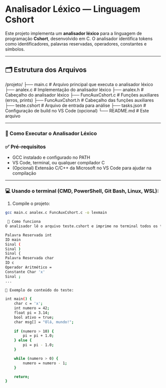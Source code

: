 # Analisador Léxico — Linguagem Cshort

Este projeto implementa um **analisador léxico** para a linguagem de programação **Cshort**, desenvolvido em C. O analisador identifica tokens como identificadores, palavras reservadas, operadores, constantes e símbolos.

---

## 🗂️ Estrutura dos Arquivos

/projeto/
├── main.c # Arquivo principal que executa o analisador léxico
├── analex.c # Implementação do analisador léxico
├── analex.h # Cabeçalho do analisador léxico
├── FuncAuxCshort.c # Funções auxiliares (erros, prints)
├── FuncAuxCshort.h # Cabeçalho das funções auxiliares
├── teste.cshort # Arquivo de entrada para análise
├── tasks.json # Configuração de build no VS Code (opcional)
└── README.md # Este arquivo


---

### 🚀 Como Executar o Analisador Léxico

### ✅ Pré-requisitos

- GCC instalado e configurado no PATH
- VS Code, terminal, ou qualquer compilador C
- (Opcional) Extensão C/C++ da Microsoft no VS Code para ajudar na compilação

---

### 💻 Usando o terminal (CMD, PowerShell, Git Bash, Linux, WSL):

1. Compile o projeto:

```bash
gcc main.c analex.c FuncAuxCshort.c -o lexmain

 📄 Como funciona
O analisador lê o arquivo teste.cshort e imprime no terminal todos os tokens reconhecidos, junto com suas categorias:

Palavra Reservada int
ID main
Sinal (
Sinal )
Sinal {
Palavra Reservada char
ID c
Operador Aritmético =
Constante Char 'x'
Sinal ;
...

📄 Exemplo de conteúdo do teste:

int main() {
    char c = 'x';
    int numero = 42;
    float pi = 3.14;
    bool ativo = true;
    char msg[] = "Olá, mundo!";
    
    if (numero > 10) {
        pi = pi + 1.0;
    } else {
        pi = pi - 1.0;
    }

    while (numero > 0) {
        numero = numero - 1;
    }

    return;
}
